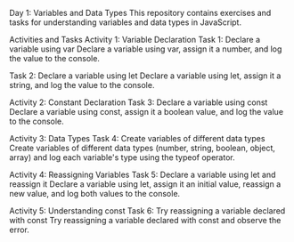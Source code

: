 Day 1: Variables and Data Types
This repository contains exercises and tasks for understanding variables and data types in JavaScript.

Activities and Tasks
Activity 1: Variable Declaration
Task 1: Declare a variable using var
Declare a variable using var, assign it a number, and log the value to the console.

<!-- var num = 42;
console.log(num); // Output: 42 -->

Task 2: Declare a variable using let
Declare a variable using let, assign it a string, and log the value to the console.

<!-- let userName = "John Doe";
console.log(userName); // Output: John Doe -->

Activity 2: Constant Declaration
Task 3: Declare a variable using const
Declare a variable using const, assign it a boolean value, and log the value to the console.

<!-- const isStudent = true;
console.log(isStudent); // Output: true -->

Activity 3: Data Types
Task 4: Create variables of different data types
Create variables of different data types (number, string, boolean, object, array) and log each variable's type using the typeof operator.

<!-- const firstName = "John";
const isAdmin = false;
const age = 30;
const friendNames = ["Alex", "Walter", "Amanda"];
const info = {
occupation: "Engineer",
city: "New York"
};

console.log(`This variable type is string: ${typeof firstName}`); // Output: string
console.log(`This variable type is boolean: ${typeof isAdmin}`); // Output: boolean
console.log(`This variable type is number: ${typeof age}`); // Output: number
console.log(`This variable type is object: ${typeof friendNames}`); // Output: object
console.log(`This variable type is object: ${typeof info}`); // Output: object -->

Activity 4: Reassigning Variables
Task 5: Declare a variable using let and reassign it
Declare a variable using let, assign it an initial value, reassign a new value, and log both values to the console.

<!-- let favoriteColor = "Blue";
console.log(`Favorite color is ${favoriteColor}`); // Output: Favorite color is Blue
favoriteColor = "Red";
console.log(`Favorite color is ${favoriteColor}`); // Output: Favorite color is Red -->

Activity 5: Understanding const
Task 6: Try reassigning a variable declared with const
Try reassigning a variable declared with const and observe the error.

<!-- const country = "USA";
console.log(`Country is ${country}`); // Output: Country is USA
country = "UK"; // TypeError: Assignment to constant variable.
console.log(`Country is ${country}`); -->

<!--! Summary-->
<!-- ! This repository covers basic concepts of variable declaration using var, let, and const, as well as an introduction to JavaScript data types and the typeof operator. It also highlights the immutability of variables declared with const and demonstrates the reassignment of variables declared with let.  -->

<!--! License -->
<!--! This project is licensed under the MIT License. See the LICENSE file for details. -->
